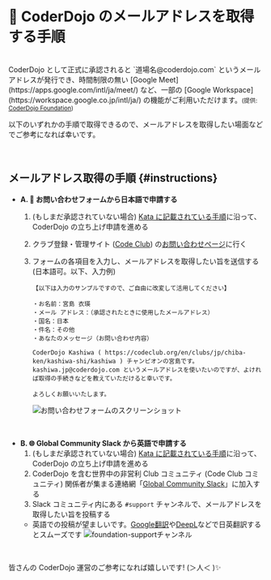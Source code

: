 # 📧 CoderDojo のメールアドレスを取得する手順
<br>
CoderDojo として正式に承認されると `道場名@coderdojo.com` というメールアドレスが発行でき、時間制限の無い [Google Meet](https://apps.google.com/intl/ja/meet/) など、一部の [Google Workspace](https://workspace.google.co.jp/intl/ja/) の機能がご利用いただけます。<small>(提供: <a href='https://codeclub.org/en/coderdojo-community'>CoderDojo Foundation</a>)</small>

以下のいずれかの手順で取得できるので、メールアドレスを取得したい場面などでご参考になれば幸いです。

<br>

## メールアドレス取得の手順 {#instructions}

- **A. 📮 お問い合わせフォームから日本語で申請する**
  1. (もしまだ承認されていない場合) [Kata に記載されている手順](/kata#startup)に沿って、CoderDojo の立ち上げ申請を進める
  2. クラブ登録・管理サイト (<a href='https://codeclub.org/en/coderdojo-community'>Code Club</a>) の[お問い合わせページ](https://codeclub.org/ja/help#contact-form)に行く
  3. フォームの各項目を入力し、メールアドレスを取得したい旨を送信する (日本語可。以下、入力例)

      ```
      【以下は入力のサンプルですので、ご自由に改変して活用してください】
      
      ・お名前：宮島 衣瑛
      ・メール アドレス：（承認されたときに使用したメールアドレス）
      ・国名：日本
      ・件名：その他
      ・あなたのメッセージ（お問い合わせ内容）
      
      CoderDojo Kashiwa ( https://codeclub.org/en/clubs/jp/chiba-ken/kashiwa-shi/kashiwa ) チャンピオンの宮島です。
      kashiwa.jp@coderdojo.com というメールアドレスを使いたいのですが、よければ取得の手続きなどを教えていただけると幸いです。
      
      よろしくお願いいたします。
      ```

      ![お問い合わせフォームのスクリーンショット](/docs/how-to-get-email.webp)

<br>

- **B. 🌐 Global Community Slack から英語で申請する**
  1. (もしまだ承認されていない場合) [Kata に記載されている手順](/kata#startup)に沿って、CoderDojo の立ち上げ申請を進める
  2. CoderDojo を含む世界中の非営利 Club コミュニティ (Code Club コミュニティ) 関係者が集まる連絡網「[Global Community Slack](/kata#global-community-slack)」に加入する
  3.  Slack コミュニティ内にある `#support` チャンネルで、メールアドレスを取得したい旨を投稿する
     - 英語での投稿が望ましいです。[Google翻訳](https://translate.google.co.jp/?hl=ja&sl=ja&tl=en&op=translate)や[DeepL](https://www.deepl.com/ja/translator)などで日英翻訳するとスムーズです
    ![foundation-supportチャンネル](https://i.gyazo.com/0931ccad2aacd0ad72e20d42913ad648.png)

<br>

皆さんの CoderDojo 運営のご参考になれば嬉しいです! (＞人＜ )✨


